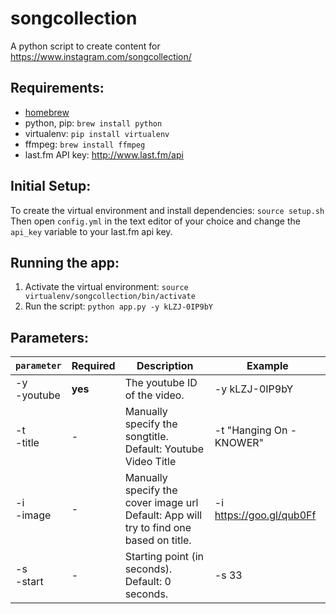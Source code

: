 # songcollection
A python script to create content for https://www.instagram.com/songcollection/

## Requirements:
* [homebrew](http://brew.sh)
* python, pip: ```brew install python```
* virtualenv: ```pip install virtualenv```
* ffmpeg: ```brew install ffmpeg```
* last.fm API key: http://www.last.fm/api

## Initial Setup:
To create the virtual environment and install dependencies: `source setup.sh` <br/>
Then open `config.yml` in the text editor of your choice and change the `api_key` variable to your last.fm api key.

## Running the app:
1. Activate the virtual environment: ```source virtualenv/songcollection/bin/activate```<br>
2. Run the script: ```python app.py -y kLZJ-0IP9bY```<br>

## Parameters:
|`parameter`|Required|Description|Example|
|-----------|--------|-----------|-------|
|-y <br>-youtube|**yes**|The youtube ID of the video.  |-y kLZJ-0IP9bY|
|-t <br>-title|-|Manually specify the songtitle. <br>Default: Youtube Video Title |-t "Hanging On - KNOWER"|
|-i <br>-image|-|Manually specify the cover image url<br>Default: App will try to find one based on title.|-i https://goo.gl/qub0Ff|
|-s <br>-start|-|Starting point (in seconds).<br>Default: 0 seconds.|-s 33|
